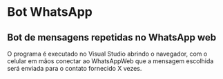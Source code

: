 # Bot WhatsApp 

## Bot de mensagens repetidas no WhatsApp web

O programa é executado no Visual Studio abrindo o navegador, com o celular em mãos conectar ao WhatsAppWeb que a mensagem escolhida será enviada para o contato fornecido X vezes.
